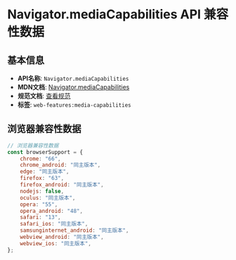 # Navigator.mediaCapabilities API 兼容性数据

## 基本信息

- **API名称**: `Navigator.mediaCapabilities`
- **MDN文档**: [Navigator.mediaCapabilities](https://developer.mozilla.org/docs/Web/API/Navigator/mediaCapabilities)
- **规范文档**: [查看规范](https://w3c.github.io/media-capabilities/#dom-navigator-mediacapabilities)
- **标签**: `web-features:media-capabilities`

## 浏览器兼容性数据

```javascript
// 浏览器兼容性数据
const browserSupport = {
    chrome: "66",
    chrome_android: "同主版本",
    edge: "同主版本",
    firefox: "63",
    firefox_android: "同主版本",
    nodejs: false,
    oculus: "同主版本",
    opera: "55",
    opera_android: "48",
    safari: "13",
    safari_ios: "同主版本",
    samsunginternet_android: "同主版本",
    webview_android: "同主版本",
    webview_ios: "同主版本",
};

```

